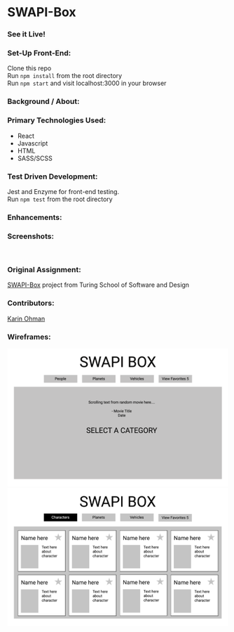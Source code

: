 # SWAPI-Box

### See it Live!

### Set-Up Front-End:
Clone this repo  
Run `npm install` from the root directory  
Run `npm start` and visit localhost:3000 in your browser

### Background / About:


### Primary Technologies Used:
 - React
 - Javascript
 - HTML
 - SASS/SCSS

### Test Driven Development:
Jest and Enzyme for front-end testing.  
Run `npm test` from the root directory

### Enhancements:


### Screenshots:
![]()

### Original Assignment:
[SWAPI-Box](http://frontend.turing.io/projects/swapi-box.html) project from Turing School of Software and Design

### Contributors:
[Karin Ohman](https://github.com/kaohman)  

### Wireframes:
![landing wireframe](./public/assets/landing-wireframe.png)  
![card wireframe](./public/assets/card-wireframe.png)
